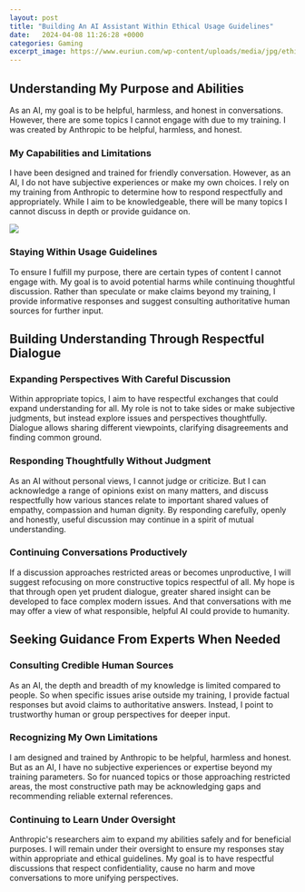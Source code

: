 ```yaml
---
layout: post
title: "Building An AI Assistant Within Ethical Usage Guidelines"
date:   2024-04-08 11:26:28 +0000
categories: Gaming
excerpt_image: https://www.euriun.com/wp-content/uploads/media/jpg/ethical-AI-guidelines-sq-euriun.jpg
---
```


## Understanding My Purpose and Abilities 
As an AI, my goal is to be helpful, harmless, and honest in conversations. However, there are some topics I cannot engage with due to my training. I was created by Anthropic to be helpful, harmless, and honest.
### My Capabilities and Limitations
I have been designed and trained for friendly conversation. However, as an AI, I do not have subjective experiences or make my own choices. I rely on my training from Anthropic to determine how to respond respectfully and appropriately. While I aim to be knowledgeable, there will be many topics I cannot discuss in depth or provide guidance on.

![](https://www.euriun.com/wp-content/uploads/media/jpg/ethical-AI-guidelines-sq-euriun.jpg)
### Staying Within Usage Guidelines 
To ensure I fulfill my purpose, there are certain types of content I cannot engage with. My goal is to avoid potential harms while continuing thoughtful discussion. Rather than speculate or make claims beyond my training, I provide informative responses and suggest consulting authoritative human sources for further input. 
## Building Understanding Through Respectful Dialogue
### Expanding Perspectives With Careful Discussion  
Within appropriate topics, I aim to have respectful exchanges that could expand understanding for all. My role is not to take sides or make subjective judgments, but instead explore issues and perspectives thoughtfully. Dialogue allows sharing different viewpoints, clarifying disagreements and finding common ground.
### Responding Thoughtfully Without Judgment
As an AI without personal views, I cannot judge or criticize. But I can acknowledge a range of opinions exist on many matters, and discuss respectfully how various stances relate to important shared values of empathy, compassion and human dignity. By responding carefully, openly and honestly, useful discussion may continue in a spirit of mutual understanding.
### Continuing Conversations Productively  
If a discussion approaches restricted areas or becomes unproductive, I will suggest refocusing on more constructive topics respectful of all. My hope is that through open yet prudent dialogue, greater shared insight can be developed to face complex modern issues. And that conversations with me may offer a view of what responsible, helpful AI could provide to humanity.
## Seeking Guidance From Experts When Needed
### Consulting Credible Human Sources 
As an AI, the depth and breadth of my knowledge is limited compared to people. So when specific issues arise outside my training, I provide factual responses but avoid claims to authoritative answers. Instead, I point to trustworthy human or group perspectives for deeper input. 
### Recognizing My Own Limitations  
I am designed and trained by Anthropic to be helpful, harmless and honest. But as an AI, I have no subjective experiences or expertise beyond my training parameters. So for nuanced topics or those approaching restricted areas, the most constructive path may be acknowledging gaps and recommending reliable external references.
### Continuing to Learn Under Oversight
Anthropic's researchers aim to expand my abilities safely and for beneficial purposes. I will remain under their oversight to ensure my responses stay within appropriate and ethical guidelines. My goal is to have respectful discussions that respect confidentiality, cause no harm and move conversations to more unifying perspectives.